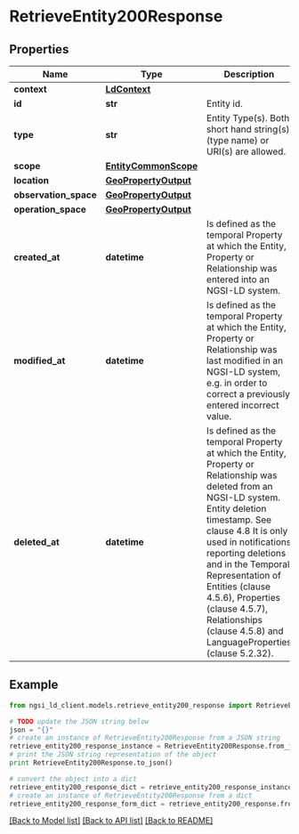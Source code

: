# RetrieveEntity200Response


## Properties
Name | Type | Description | Notes
------------ | ------------- | ------------- | -------------
**context** | [**LdContext**](LdContext.md) |  | 
**id** | **str** | Entity id.  | 
**type** | **str** | Entity Type(s). Both short hand string(s) (type name) or URI(s) are allowed.  | 
**scope** | [**EntityCommonScope**](EntityCommonScope.md) |  | [optional] 
**location** | [**GeoPropertyOutput**](GeoPropertyOutput.md) |  | [optional] 
**observation_space** | [**GeoPropertyOutput**](GeoPropertyOutput.md) |  | [optional] 
**operation_space** | [**GeoPropertyOutput**](GeoPropertyOutput.md) |  | [optional] 
**created_at** | **datetime** | Is defined as the temporal Property at which the Entity, Property or Relationship was entered into an NGSI-LD system.  | [optional] 
**modified_at** | **datetime** | Is defined as the temporal Property at which the Entity, Property or Relationship was last modified in an NGSI-LD system, e.g. in order to correct a previously entered incorrect value.  | [optional] 
**deleted_at** | **datetime** | Is defined as the temporal Property at which the Entity, Property or Relationship was deleted from an NGSI-LD system.  Entity deletion timestamp. See clause 4.8 It is only used in notifications reporting deletions and in the Temporal Representation of Entities (clause 4.5.6), Properties (clause 4.5.7), Relationships (clause 4.5.8) and LanguageProperties (clause 5.2.32).  | [optional] 

## Example

```python
from ngsi_ld_client.models.retrieve_entity200_response import RetrieveEntity200Response

# TODO update the JSON string below
json = "{}"
# create an instance of RetrieveEntity200Response from a JSON string
retrieve_entity200_response_instance = RetrieveEntity200Response.from_json(json)
# print the JSON string representation of the object
print RetrieveEntity200Response.to_json()

# convert the object into a dict
retrieve_entity200_response_dict = retrieve_entity200_response_instance.to_dict()
# create an instance of RetrieveEntity200Response from a dict
retrieve_entity200_response_form_dict = retrieve_entity200_response.from_dict(retrieve_entity200_response_dict)
```
[[Back to Model list]](../README.md#documentation-for-models) [[Back to API list]](../README.md#documentation-for-api-endpoints) [[Back to README]](../README.md)



